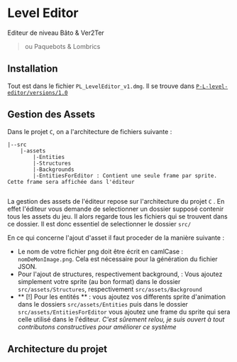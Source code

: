 # Level Editor 
Editeur de niveau Bâto & Ver2Ter
> ou Paquebots & Lombrics


## Installation 

Tout est dans le fichier ```PL_LevelEditor_v1.dmg```. Il se trouve dans [```P-L-level-editor/versions/1.0```](https://github.com/moise7000/P-L-level-editor/tree/main/versions/1.0)


## Gestion des Assets
Dans le projet ```C```, on a l'architecture de fichiers suivante :

```
|--src
    |-assets
        |-Entities
        |-Structures
        |-Backgrounds
        |-EntitiesForEditor : Contient une seule frame par sprite. Cette frame sera affichée dans l'éditeur
        
```
        
        
La gestion des assets de l'éditeur repose sur l'architecture du projet ```C``` . En effet l'éditeur vous demande de selectionner un dossier supposé contenir tous les assets du jeu. Il alors regarde tous les fichiers qui se trouvent dans ce dossier. Il est donc essentiel de selectionner le dossier ```src/```

En ce qui concerne l'ajout d'asset il faut proceder de la manière suivante :  
- Le nom de votre fichier png doit être écrit en camlCase : ```nomDeMonImage.png```. Cela est nécessaire pour la génération du fichier JSON.
- Pour l'ajout de structures, respectivement background, : Vous ajoutez simplement votre sprite (au bon format) dans le dossier ```src/assets/Structures```, respectivement ```src/assets/Background```
- ** [!] Pour les entités ** : vous ajoutez vos differents sprite d'animation  dans le dossiers ```src/assets/Entities``` puis dans le dossier ```src/assets/EntitiesForEditor``` vous ajoutez une frame du sprite qui sera celle utilisé dans le l'éditeur. _C'est sûrement relou, je suis ouvert à tout contributons constructives pour améliorer ce système_ 
 



## Architecture du projet  

